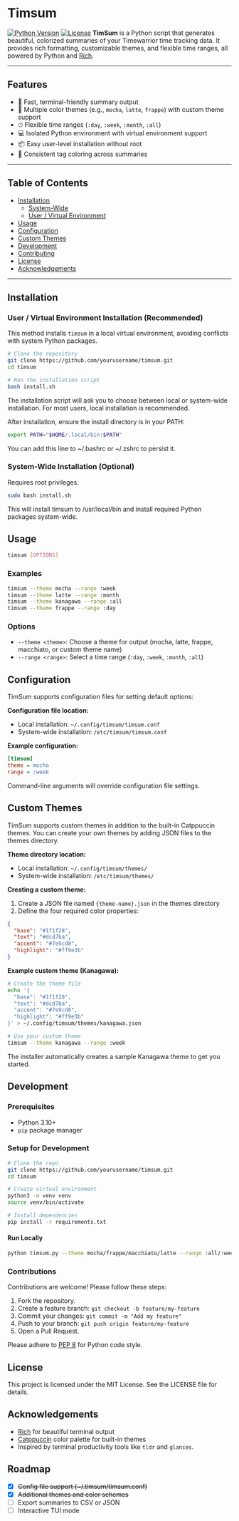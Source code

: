 # Timsum
[![Python Version](https://img.shields.io/badge/python-3.10%2B-blue)](https://www.python.org/)
[![License](https://img.shields.io/badge/license-MIT-green)](LICENSE)
**TimSum** is a Python script that generates beautiful, colorized summaries of your Timewarrior time tracking data.
It provides rich formatting, customizable themes, and flexible time ranges, all powered by Python and [Rich](https://github.com/Textualize/rich).

---

## Features

- 🚀 Fast, terminal-friendly summary output
- 🎨 Multiple color themes (e.g., `mocha`, `latte`, `frappe`) with custom theme support
- ⏱ Flexible time ranges (`:day`, `:week`, `:month`, `:all`)
- 💻 Isolated Python environment with virtual environment support
- 📦 Easy user-level installation without root
- 🎯 Consistent tag coloring across summaries

---

## Table of Contents

- [Installation](#installation)
  - [System-Wide](#system-wide-installation)
  - [User / Virtual Environment](#user--virtual-environment-installation)
- [Usage](#usage)
- [Configuration](#configuration)
- [Custom Themes](#custom-themes)
- [Development](#development)
- [Contributing](#contributing)
- [License](#license)
- [Acknowledgements](#acknowledgements)

---

## Installation

### User / Virtual Environment Installation (Recommended)

This method installs `timsum` in a local virtual environment, avoiding conflicts with system Python packages.

```bash
# Clone the repository
git clone https://github.com/yourusername/timsum.git
cd timsum

# Run the installation script
bash install.sh
```

The installation script will ask you to choose between local or system-wide installation. For most users, local installation is recommended.

After installation, ensure the install directory is in your PATH:
```bash
export PATH="$HOME/.local/bin:$PATH"
```

You can add this line to ~/.bashrc or ~/.zshrc to persist it.

### System-Wide Installation (Optional)

Requires root privileges.

```bash
sudo bash install.sh
```

This will install timsum to /usr/local/bin and install required Python packages system-wide.

## Usage

```bash
timsum [OPTIONS]
```

### Examples

```bash
timsum --theme mocha --range :week
timsum --theme latte --range :month
timsum --theme kanagawa --range :all
timsum --theme frappe --range :day
```

### Options

- `--theme <theme>`: Choose a theme for output (mocha, latte, frappe, macchiato, or custom theme name)
- `--range <range>`: Select a time range (`:day`, `:week`, `:month`, `:all`)

## Configuration

TimSum supports configuration files for setting default options:

**Configuration file location:**
- Local installation: `~/.config/timsum/timsum.conf`
- System-wide installation: `/etc/timsum/timsum.conf`

**Example configuration:**
```ini
[timsum]
theme = mocha
range = :week
```

Command-line arguments will override configuration file settings.

## Custom Themes

TimSum supports custom themes in addition to the built-in Catppuccin themes. You can create your own themes by adding JSON files to the themes directory.

**Theme directory location:**
- Local installation: `~/.config/timsum/themes/`
- System-wide installation: `/etc/timsum/themes/`

**Creating a custom theme:**

1. Create a JSON file named `{theme-name}.json` in the themes directory
2. Define the four required color properties:

```json
{
  "base": "#1f1f28",
  "text": "#dcd7ba", 
  "accent": "#7e9cd8",
  "highlight": "#ff9e3b"
}
```

**Example custom theme (Kanagawa):**
```bash
# Create the theme file
echo '{
  "base": "#1f1f28",
  "text": "#dcd7ba",
  "accent": "#7e9cd8", 
  "highlight": "#ff9e3b"
}' > ~/.config/timsum/themes/kanagawa.json

# Use your custom theme
timsum --theme kanagawa --range :week
```

The installer automatically creates a sample Kanagawa theme to get you started.

## Development

### Prerequisites

- Python 3.10+
- `pip` package manager

### Setup for Development

```bash
# Clone the repo
git clone https://github.com/yourusername/timsum.git
cd timsum

# Create virtual environment
python3 -m venv venv
source venv/bin/activate

# Install dependencies
pip install -r requirements.txt
```

#### Run Locally

```bash
python timsum.py --theme mocha/frappe/macchiato/latte --range :all/:week/:day/:month
```

### Contributions 

Contributions are welcome! Please follow these steps:

1. Fork the repository.
2. Create a feature branch: `git checkout -b feature/my-feature`
3. Commit your changes: `git commit -m "Add my feature"`
4. Push to your branch: `git push origin feature/my-feature`
5. Open a Pull Request.

Please adhere to [PEP 8](https://peps.python.org/pep-0008/) for Python code style.

## License

This project is licensed under the MIT License. See the LICENSE file for details.

## Acknowledgements

- [Rich](https://github.com/Textualize/rich) for beautiful terminal output
- [Catppuccin](https://github.com/catppuccin/catppuccin) color palette for built-in themes
- Inspired by terminal productivity tools like `tldr` and `glances`.

## Roadmap

- [x] ~~Config file support (~/.timsum/timsum.conf)~~
- [x] ~~Additional themes and color schemes~~
- [ ] Export summaries to CSV or JSON
- [ ] Interactive TUI mode
